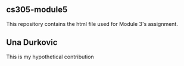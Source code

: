 ## cs305-module5 

This repository contains the html file used for Module 3's assignment.

## Una Durkovic
This is my hypothetical contribution
